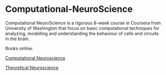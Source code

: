 # Computational-NeuroScience
Computational NeuroScience is a rigorous 8-week course in Coursera from University of Washington that focus on basic computational techniques for analyzing, modelling and understanding the behaviour of cells and circuits in the brain.

Books online:

[Computational Neuroscience](https://mrgreene09.github.io/computational-neuroscience-textbook/index.html)

[Theoretical Neuroscience](http://www.gatsby.ucl.ac.uk/~dayan/book/exercises.html)
